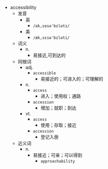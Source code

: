 - accessibility
  - 发音
    - 英
      - `/ək,sesə'bɪlətɪ/`
    - 美
      - `/æk,sɛsə'bɪləti/`
  - 词义
    - n.
      - 易接近,可到达的
  - 同根词
    - adj.
      - `accessible`
        - 易接近的；可进入的；可理解的
    - n.
      - `access`
        - 进入；使用权；通路
      - `accession`
        - 增加；就职；到达
    - vt.
      - `access`
        - 使用；存取；接近
      - `accession`
        - 登记入册
  - 近义词
    - n.
      - 易接近；可亲；可以得到
        - `approachability`
